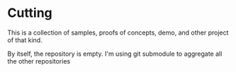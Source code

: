 # Cutting


This is a collection of samples, proofs of concepts, demo, and other project
of that kind.

By itself, the repository is empty. I'm using git submodule to aggregate all the other
repositories


